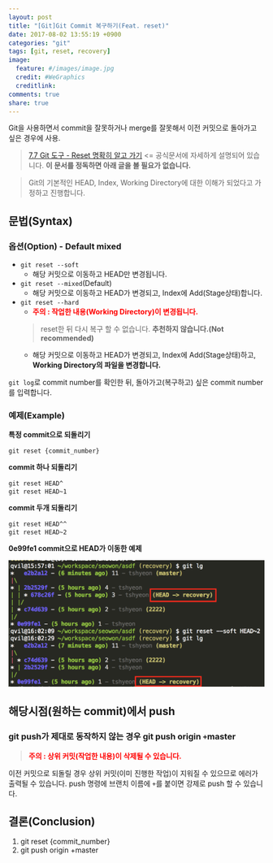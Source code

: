 ```yaml
---
layout: post
title: "[Git]Git Commit 복구하기(Feat. reset)"
date: 2017-08-02 13:55:19 +0900
categories: "git"
tags: [git, reset, recovery]
image:
  feature: #/images/image.jpg
  credit: #WeGraphics
  creditlink: 
comments: true
share: true
---
```


Git을 사용하면서 commit을 잘못하거나 merge를 잘못해서 이전 커밋으로 돌아가고 싶은 경우에 사용.

>[7.7 Git 도구 - Reset 명확히 알고 가기](https://git-scm.com/book/ko/v2/Git-도구-Reset-명확히-알고-가기) <= 공식문서에 자세하게 설명되어 있습니다. **이 문서를 정독하면 아래 글을 볼 필요가 없습니다.**

>Git의 기본적인 HEAD, Index, Working Directory에 대한 이해가 되었다고 가정하고 진행합니다.

## 문법(Syntax)
### 옵션(Option) - Default mixed
- `git reset --soft`
  - 해당 커밋으로 이동하고 HEAD만 변경됩니다.
- `git reset --mixed`(Default)
  - 해당 커밋으로 이동하고 HEAD가 변경되고, Index에 Add(Stage상태)합니다.
- `git reset --hard`
  - <span style="color: red;font-weight: bold">주의 : 작업한 내용(Working Directory)이 변경됩니다.</span> 
  >reset한 뒤 다시 복구 할 수 없습니다. **추천하지 않습니다.(Not recommended)**
  - 해당 커밋으로 이동하고 HEAD가 변경되고, Index에 Add(Stage상태)하고, **Working Directory의 파일을 변경합니다.** 

`git log`로 commit number를 확인한 뒤, 돌아가고(복구하고) 싶은 commit number를 입력합니다.

### 예제(Example)
**특정 commit으로 되돌리기**
```
git reset {commit_number}
```
**commit 하나 되돌리기**
```
git reset HEAD^
git reset HEAD~1
```
**commit 두개 되돌리기**
```
git reset HEAD^^
git reset HEAD~2
```

**0e99fe1 commit으로 HEAD가 이동한 예제**

![git-reset2](/images/git-reset2.png)

## 해당시점(원하는 commit)에서 push

### git push가 제대로 동작하지 않는 경우 git push origin `+`master
><span style="color: red;font-weight: bold">주의 : 상위 커밋(작업한 내용)이 삭제될 수 있습니다.</span>

이전 커밋으로 되돌릴 경우 상위 커밋(이미 진행한 작업)이 지워질 수 있으므로 에러가 출력될 수 있습니다. push 명령에 브랜치 이름에 `+`를 붙이면 강제로 push 할 수 있습니다. 

## 결론(Conclusion)
1. git reset {commit_number}
1. git push origin +master
